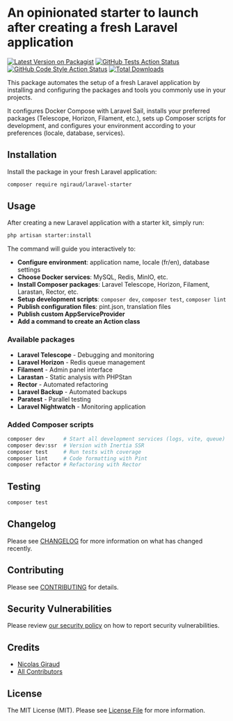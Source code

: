 # An opinionated starter to launch after creating a fresh Laravel application

[![Latest Version on Packagist](https://img.shields.io/packagist/v/ngiraud/laravel-starter.svg?style=flat-square)](https://packagist.org/packages/ngiraud/laravel-starter)
[![GitHub Tests Action Status](https://img.shields.io/github/actions/workflow/status/ngiraud/laravel-starter/run-tests.yml?branch=main&label=tests&style=flat-square)](https://github.com/ngiraud/laravel-starter/actions?query=workflow%3Arun-tests+branch%3Amain)
[![GitHub Code Style Action Status](https://img.shields.io/github/actions/workflow/status/ngiraud/laravel-starter/fix-php-code-style-issues.yml?branch=main&label=code%20style&style=flat-square)](https://github.com/ngiraud/laravel-starter/actions?query=workflow%3A"Fix+PHP+code+style+issues"+branch%3Amain)
[![Total Downloads](https://img.shields.io/packagist/dt/ngiraud/laravel-starter.svg?style=flat-square)](https://packagist.org/packages/ngiraud/laravel-starter)

This package automates the setup of a fresh Laravel application by installing and configuring the packages and tools you commonly use in your projects.

It configures Docker Compose with Laravel Sail, installs your preferred packages (Telescope, Horizon, Filament, etc.), sets up Composer scripts for development, and configures your
environment according to your preferences (locale, database, services).

## Installation

Install the package in your fresh Laravel application:

```bash
composer require ngiraud/laravel-starter
```

## Usage

After creating a new Laravel application with a starter kit, simply run:

```bash
php artisan starter:install
```

The command will guide you interactively to:

- **Configure environment**: application name, locale (fr/en), database settings
- **Choose Docker services**: MySQL, Redis, MinIO, etc.
- **Install Composer packages**: Laravel Telescope, Horizon, Filament, Larastan, Rector, etc.
- **Setup development scripts**: `composer dev`, `composer test`, `composer lint`
- **Publish configuration files**: pint.json, translation files
- **Publish custom AppServiceProvider**
- **Add a command to create an Action class**

### Available packages

- **Laravel Telescope** - Debugging and monitoring
- **Laravel Horizon** - Redis queue management
- **Filament** - Admin panel interface
- **Larastan** - Static analysis with PHPStan
- **Rector** - Automated refactoring
- **Laravel Backup** - Automated backups
- **Paratest** - Parallel testing
- **Laravel Nightwatch** - Monitoring application

### Added Composer scripts

```bash
composer dev      # Start all development services (logs, vite, queue)
composer dev:ssr  # Version with Inertia SSR
composer test     # Run tests with coverage
composer lint     # Code formatting with Pint
composer refactor # Refactoring with Rector
```

## Testing

```bash
composer test
```

## Changelog

Please see [CHANGELOG](CHANGELOG.md) for more information on what has changed recently.

## Contributing

Please see [CONTRIBUTING](CONTRIBUTING.md) for details.

## Security Vulnerabilities

Please review [our security policy](../../security/policy) on how to report security vulnerabilities.

## Credits

- [Nicolas Giraud](https://github.com/ngiraud)
- [All Contributors](../../contributors)

## License

The MIT License (MIT). Please see [License File](LICENSE.md) for more information.

